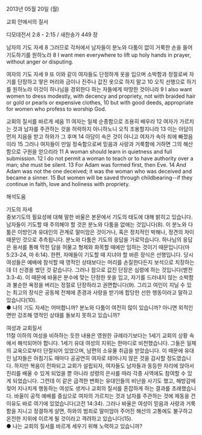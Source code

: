 2013년 05월 20일 (월)

교회 안에서의 질서



디모데전서 2:8 - 2:15 / 새찬송가 449 장


남자의 기도 자세
8 그러므로 각처에서 남자들이 분노와 다툼이 없이 거룩한 손을 들어 기도하기를 원하노라
8 I want men everywhere to lift up holy hands in prayer, without anger or disputing.   

여자의 기도 자세
9 또 이와 같이 여자들도 단정하게 옷을 입으며 소박함과 정절로써 자기를 단장하고 땋은 머리와 금이나 진주나 값진 옷으로 하지 말고 10 오직 선행으로 하기를 원하노라 이것이 하나님을 경외한다 하는 자들에게 마땅한 것이니라
9 I also want women to dress modestly, with decency and propriety, not with braided hair or gold or pearls or expensive clothes, 10 but with good deeds, appropriate for women who profess to worship God.   

교회의 질서를 바르게 세움
11 여자는 일체 순종함으로 조용히 배우라 12 여자가 가르치는 것과 남자를 주관하는 것을 허락하지 아니하노니 오직 조용할지니라 13 이는 아담이 먼저 지음을 받고 하와가 그 후며 14 아담이 속은 것이 아니고 여자가 속아 죄에 빠졌음이라 15 그러나 여자들이 만일 정숙함으로써 믿음과 사랑과 거룩함에 거하면 그의 해산함으로 구원을 얻으리라
11 A woman should learn in quietness and full submission. 12 I do not permit a woman to teach or to have authority over a man; she must be silent. 13 For Adam was formed first, then Eve. 14 And Adam was not the one deceived; it was the woman who was deceived and became a sinner. 15 But women will be saved through childbearing--if they continue in faith, love and holiness with propriety.

해석도움





기도의 자세  
중보기도의 필요성에 대해 말한 바울은 본문에서 기도의 태도에 대해 밝히고 있습니다. 남자들이 기도할 때 주의해야 할 것은 분노와 다툼을 없애는 것입니다(8). 이 분노와 다툼은 이방인과 유대인의 관계로 말미암은 것이거나, 혹은 정치적인 박해나, 정견의 차이 때문인 것으로 추측됩니다. 분노와 다툼은 기도의 응답을 가로막습니다. 하나님의 응답은 용서를 통해 막힌 담을 허물고 형제와 화목할 때에만 임하는 것이기 때문입니다(마 5:23-24, 마 6:14). 한편, 자매들이 기도할 때 지녀야 할 바른 장식은 선행입니다. 당시 여성들은 예배에 참석할 때 영적인 상태보다는 머리를 손질한다든지 보석으로 치장하는 데 더 신경을 썼던 것 같습니다. 그러나 참으로 값진 단장은 심령에 하는 것입니다(벧전 3:3-4). 이 때문에 바울은 분수에 맞는 단정한 옷을 입고, 자기를 드러내지 않는 소박함과 불순한 욕정을 버리는 정절로 단장하라고 권면합니다(9). 그리고 여인이 지닐 수 있는 최고의 장식은 공동체 전체에 존경과 사랑을 받기에 합당한 선한 행동이라고 말하고 있습니다(10).    
● 나의 기도 자세는 어떠합니까? 분노와 다툼이 여전히 많이 있습니까? 아니면 외적인 면만 강조해 영적인 상태를 돌보지 못하고 있습니까? 

여성과 교회질서  
11절 이하의 여성을 비하하는 듯한 내용은 영원한 규례라기보다는 1세기 교회의 상황 속에서 해석되어야 합니다. 1세기 유대 여성의 지위는 한마디로 비천했습니다. 그들은 일체의 교육으로부터 단절되어 있었으며, 남편의 소유물 취급을 받았습니다. 이 때문에 유대인 남자들은 아침기도 때마다 공공연히 여자로 태어나지 않은 것을 감사할 정도였습니다. 하지만 복음이 전파되고 교회가 설립되자, 여자들도 남자들과 동등한 자리에 앉아서 진리를 배울 수 있게 되었을 뿐 아니라 성령의 은사를 따라 각종 사역에도 참여할 수 있게 되었습니다. 그런데 이 같은 급격한 변화는 유대인들의 비난을 사기도 했고, 해방감에 젖어 지나치게 행동하는 여성도 생겨나 교회의 질서를 혼잡하게 하는 결과를 초래했습니다. 바울이 공적 예배를 중심으로 여자의 가르치는 것과 남자를 주관하는 것에 제동을 건 이유도 바로 여기에 있었습니다(고전 14:34). 그러나 바울은 여성이 믿음과 사랑과 거룩함을 지니고 정결하게 살면, 하와의 범죄로 말미암아 주어진 해산의 고통에도 불구하고 온전한 지위에 이르게 될 것이라고 격려하고 있습니다(15).  
● 나는 교회의 질서를 바르게 세우기 위해 노력하고 있습니까?